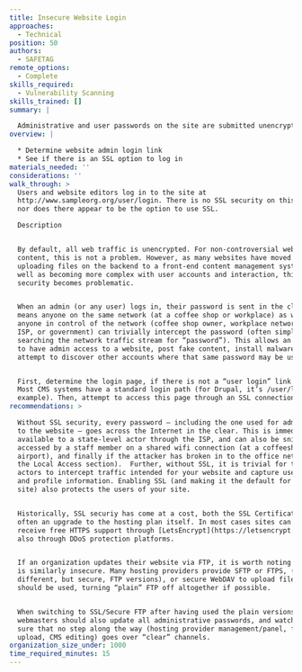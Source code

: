 ```yaml
---
title: Insecure Website Login
approaches:
  - Technical
position: 50
authors:
  - SAFETAG
remote_options:
  - Complete
skills_required:
  - Vulnerability Scanning
skills_trained: []
summary: |

  Administrative and user passwords on the site are submitted unencrypted.
overview: |

  * Determine website admin login link
  * See if there is an SSL option to log in
materials_needed: ''
considerations: ''
walk_through: >
  Users and website editors log in to the site at
  http://www.sampleorg.org/user/login. There is no SSL security on this page,
  nor does there appear to be the option to use SSL.

  Description


  By default, all web traffic is unencrypted. For non-controversial website
  content, this is not a problem. However, as many websites have moved from
  uploading files on the backend to a front-end content management system, as
  well as becoming more complex with user accounts and interaction, this lack of
  security becomes problematic.


  When an admin (or any user) logs in, their password is sent in the clear. This
  means anyone on the same network (at a coffee shop or workplace) as well as
  anyone in control of the network (coffee shop owner, workplace network admin,
  ISP, or government) can trivially intercept the password (often simply by
  searching the network traffic stream for “password”). This allows an adversary
  to have admin access to a website, post fake content, install malware, or
  attempt to discover other accounts where that same password may be used.


  First, determine the login page, if there is not a “user login” link visible.
  Most CMS systems have a standard login path (for Drupal, it’s /user/login, for
  example). Then, attempt to access this page through an SSL connection.
recommendations: >

  Without SSL security, every password – including the one used for admin access
  to the website – goes across the Internet in the clear. This is immediately
  available to a state-level actor through the ISP, and can also be sniffed if
  accessed by a staff member on a shared wifi connection (at a coffeeshop or
  airport), and finally if the attacker has broken in to the office network (see
  the Local Access section).  Further, without SSL, it is trivial for these same
  actors to intercept traffic intended for your website and capture user logins
  and profile information. Enabling SSL (and making it the default for your
  site) also protects the users of your site.


  Historically, SSL securiy has come at a cost, both the SSL Certificate and
  often an upgrade to the hosting plan itself. In most cases sites can now
  receive free HTTPS support through [LetsEncrypt](https://letsencrypt.org/) and
  also through DDoS protection platforms.


  If an organization updates their website via FTP, it is worth noting that FTP
  is similarly insecure. Many hosting providers provide SFTP or FTPS, (two
  different, but secure, FTP versions), or secure WebDAV to upload files. These
  should be used, turning “plain” FTP off altogether if possible.


  When switching to SSL/Secure FTP after having used the plain versions,
  webmasters should also update all administrative passwords, and watch to make
  sure that no step along the way (hosting provider management/panel, file
  upload, CMS editing) goes over “clear” channels.
organization_size_under: 1000
time_required_minutes: 15
---
```


